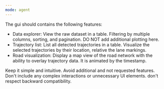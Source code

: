 ```yaml
---
mode: agent
---
```


The gui should contains the following features:
- Data explorer: View the raw dataset in a table. Filtering by multiple columns, sorting, and pagination. DO NOT add additional plotting here.
- Trajectory list: List all detected trajectories in a table. Visualize the selected trajectories by their location, relative the lane markings.
- Road visualization: Display a map view of the road network with the ability to overlay trajectory data. It is animated by the timestamp.

Keep it simple and intuitive. Avoid additional and not requested features. Don't include any complex interactions or unnecessary UI elements. don't respect backward compatibility.